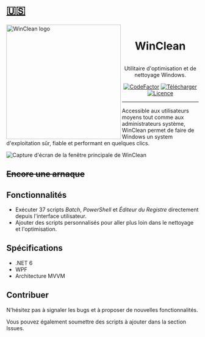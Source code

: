 # [🇺🇸](README.md)

<img src="https://repository-images.githubusercontent.com/511304031/b457c648-65b6-438d-9375-094c647f2066" alt="WinClean logo" width="300" align="left"/>
<div id="user-content-toc" align="center">
    <h1 style="display: inline-block;">WinClean</h1>
</div>
<p align="center">Utilitaire d'optimisation et de nettoyage Windows.</p>
<p align="center">
  <a href="https://www.codefactor.io/repository/github/5cover/WinClean"><img src="https://www.codefactor.io/repository/github/5cover/winclean/badge" alt="CodeFactor" /></a>
  <a href="https://github.com/5cover/WinClean/releases/latest"><img alt="Télécharger" src="https://img.shields.io/github/downloads/5cover/WinClean/total?color=00ac6d&label=T%C3%A9l%C3%A9charger&logo=windows&logoColor=00abef"></a>
  <a href="https://github.com/5cover/WinClean/blob/master/LICENSE"><img alt="Licence" src="https://img.shields.io/github/license/5cover/winclean?label=Licence&color=00ac6d" /></a>
</p>

---

Accessible aux utilisateurs moyens tout comme aux administrateurs système, WinClean permet de faire de Windows un system d'exploitation sûr, fiable et performant en quelques clics.

![Capture d'écran de la fenêtre principale de WinClean](https://raw.githubusercontent.com/wiki/5cover/WinClean/locale/fr-FR/img/MainWindow.png)

## ~~Encore une arnaque~~

## Fonctionnalités
- Exécuter 37 scripts *Batch*, *PowerShell* et *Éditeur du Registre* directement depuis l'interface utilisateur.
- Ajouter des scripts personnalisés pour aller plus loin dans le nettoyage et l'optimisation.

## Spécifications
- .NET 6
- WPF
- Architecture MVVM

## Contribuer
N'hésitez pas à signaler les bugs et à proposer de nouvelles fonctionnalités.

Vous pouvez également soumettre des scripts à ajouter dans la section Issues.
